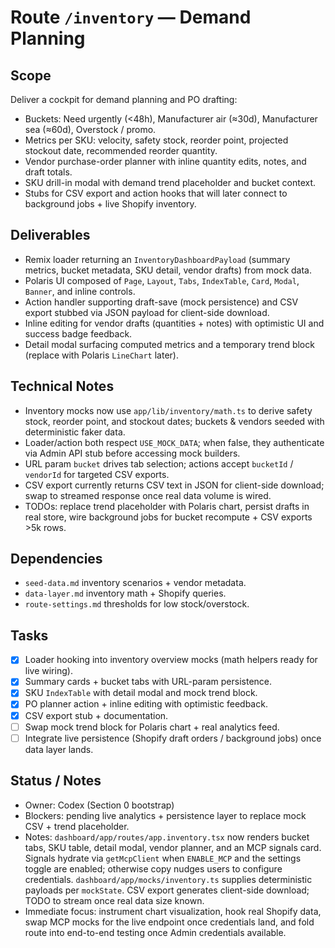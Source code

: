 # Route `/inventory` — Demand Planning

## Scope
Deliver a cockpit for demand planning and PO drafting:
- Buckets: Need urgently (<48h), Manufacturer air (≈30d), Manufacturer sea (≈60d), Overstock / promo.
- Metrics per SKU: velocity, safety stock, reorder point, projected stockout date, recommended reorder quantity.
- Vendor purchase-order planner with inline quantity edits, notes, and draft totals.
- SKU drill-in modal with demand trend placeholder and bucket context.
- Stubs for CSV export and action hooks that will later connect to background jobs + live Shopify inventory.

## Deliverables
- Remix loader returning an `InventoryDashboardPayload` (summary metrics, bucket metadata, SKU detail, vendor drafts) from mock data.
- Polaris UI composed of `Page`, `Layout`, `Tabs`, `IndexTable`, `Card`, `Modal`, `Banner`, and inline controls.
- Action handler supporting draft-save (mock persistence) and CSV export stubbed via JSON payload for client-side download.
- Inline editing for vendor drafts (quantities + notes) with optimistic UI and success badge feedback.
- Detail modal surfacing computed metrics and a temporary trend block (replace with Polaris `LineChart` later).

## Technical Notes
- Inventory mocks now use `app/lib/inventory/math.ts` to derive safety stock, reorder point, and stockout dates; buckets & vendors seeded with deterministic faker data.
- Loader/action both respect `USE_MOCK_DATA`; when false, they authenticate via Admin API stub before accessing mock builders.
- URL param `bucket` drives tab selection; actions accept `bucketId` / `vendorId` for targeted CSV exports.
- CSV export currently returns CSV text in JSON for client-side download; swap to streamed response once real data volume is wired.
- TODOs: replace trend placeholder with Polaris chart, persist drafts in real store, wire background jobs for bucket recompute + CSV exports >5k rows.

## Dependencies
- `seed-data.md` inventory scenarios + vendor metadata.
- `data-layer.md` inventory math + Shopify queries.
- `route-settings.md` thresholds for low stock/overstock.

## Tasks
- [x] Loader hooking into inventory overview mocks (math helpers ready for live wiring).
- [x] Summary cards + bucket tabs with URL-param persistence.
- [x] SKU `IndexTable` with detail modal and mock trend block.
- [x] PO planner action + inline editing with optimistic feedback.
- [x] CSV export stub + documentation.
- [ ] Swap mock trend block for Polaris chart + real analytics feed.
- [ ] Integrate live persistence (Shopify draft orders / background jobs) once data layer lands.

## Status / Notes
- Owner: Codex (Section 0 bootstrap)
- Blockers: pending live analytics + persistence layer to replace mock CSV + trend placeholder.
- Notes: `dashboard/app/routes/app.inventory.tsx` now renders bucket tabs, SKU table, detail modal, vendor planner, and an MCP signals card. Signals hydrate via `getMcpClient` when `ENABLE_MCP` and the settings toggle are enabled; otherwise copy nudges users to configure credentials. `dashboard/app/mocks/inventory.ts` supplies deterministic payloads per `mockState`. CSV export generates client-side download; TODO to stream once real data size known.
- Immediate focus: instrument chart visualization, hook real Shopify data, swap MCP mocks for the live endpoint once credentials land, and fold route into end-to-end testing once Admin credentials available.
